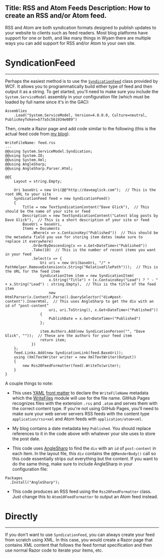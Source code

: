 Title: RSS and Atom Feeds
Description: How to create an RSS and/or Atom feed.
---
RSS and Atom are both syndication formats designed to publish updates to your website to clients such as feed readers. Most blog platforms have support for one or both, and like many things in Wyam there are multiple ways you can add support for RSS and/or Atom to your own site.

# SyndicationFeed
---

Perhaps the easiest method is to use the [`SyndicationFeed`](https://msdn.microsoft.com/en-us/library/system.servicemodel.syndication.syndicationfeed.aspx) class provided by WCF. It allows you to programmatically build either type of feed and then output it as a string. To get started, you'll need to make sure you include the `System.ServiceModel` assembly in your configuration file (which must be loaded by full name since it's in the GAC):

```
Assemblies
    .Load("System.ServiceModel, Version=4.0.0.0, Culture=neutral, PublicKeyToken=b77a5c561934e089")
```

Then, create a Razor page and add code similar to the following (this is the actual feed code from [my blog](http://daveaglick.com)):

```
WriteFileName: feed.rss
---
@@using System.ServiceModel.Syndication; 
@@using System.IO;
@@using System.Xml;
@@using AngleSharp;
@@using AngleSharp.Parser.Html;

@@{
	Layout = string.Empty;
	
	Uri baseUri = new Uri(@@"http://daveaglick.com");  // This is the root URL to your site
    SyndicationFeed feed = new SyndicationFeed()
    {
        Title = new TextSyndicationContent("Dave Glick"),  // This should be the name of your site or feed
        Description = new TextSyndicationContent("Latest blog posts by Dave Glick"),  // This is a short description of your site or feed
        BaseUri = baseUri,
        Items = Documents
            .Where(x => x.ContainsKey("Published"))  // This should be the metadata field you use for storing item dates (make sure to replace it everywhere)
            .OrderByDescending(x => x.Get<DateTime>("Published"))
            .Take(10)  // This is the number of recent items you want in your feed
            .Select(x => {             
                Uri uri = new Uri(baseUri, "/" + PathHelper.RemoveExtension(x.String("RelativeFilePath")));  // This is the URL for the feed item
                SyndicationItem item = new SyndicationItem(
                    x.String("Title") + (x.ContainsKey("Lead") ? " - " + x.String("Lead") : string.Empty),  // This is the title of the feed item
                    new HtmlParser(x.Content).Parse().QuerySelector("div#post-content").InnerHtml,  // This uses AngleSharp to get the div with an id of "post-content"
                    uri, uri.ToString(), x.Get<DateTime>("Published"))
                {
                    PublishDate = x.Get<DateTime>("Published")
                };

                item.Authors.Add(new SyndicationPerson("", "Dave Glick", ""));  // These are the authors for your feed item
                return item;
            })
    };
    feed.Links.Add(new SyndicationLink(feed.BaseUri));
    using (XmlTextWriter writer = new XmlTextWriter(Output))
    {
        new Rss20FeedFormatter(feed).WriteTo(writer);
    }        
}
```

A couple things to note:
  - This uses [YAML](/modules/yaml) [front matter](/modules/frontmatter) to declare the `WriteFileName` metadata which the [WriteFiles](/modules/writefiles) module will use for the file name. GitHub Pages recognizes files with the extension `.rss` and `.atom` and serves them with the correct content type. If you're not using GitHub Pages, you'll need to make sure your web server servers RSS feeds with the content type `application/rss+xml` and Atom feeds with `application/atom+xml`.
  
  - My blog contains a date metadata key `Published`. You should replace references to it in the code above with whatever your site uses to store the post date.
  
  - This code uses [AngleSharp](https://github.com/FlorianRappl/AngleSharp) to find the `div` with an `id` of `post-content` in each item. In the layout file, this `div` contains the `@@RenderBody()` call so this code essentially strips out everything but the content. If you want to do the same thing, make sure to include AngleSharp in your configuration file:
  
  ```
  Packages
	.Install("AngleSharp");
  ```
  
  - This code produces an RSS feed using the `Rss20FeedFormatter` class. Just change this to `Atom10FeedFormatter` to output an Atom feed instead.
  
# Directly
---

If you don't want to use `SyndicationFeed`, you can always create your feed from scratch using XML. In this case, you would create a Razor page that contains XML content that follows the feed format specification and then use normal Razor code to iterate your items, etc.

